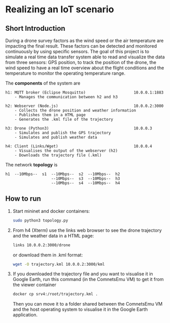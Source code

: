# Realizing an IoT scenario #

## Short Introduction ##
During a drone survey  factors as the wind speed or the air temperature are impacting the final result.
These factors can be detected and monitored continuously by using specific sensors.
The goal of this project is to simulate a real time data transfer system able to read and visualize the data from three sensors: GPS position, to track the position of the drone, the wind speed to have a real time overview about the flight conditions and the temperature to monitor the operating temperature range.

The **components** of the system are
```text
h1: MQTT broker (Eclipse Mosquitto)                     10.0.0.1:1883        
    - Manages the communication between h2 and h3

h2: Webserver (Node.js)                                 10.0.0.2:3000        
    - Collects the drone position and weather information
    - Publishes them in a HTML page
    - Generates the .kml file of the trajectory

h3: Drone (Python3)                                     10.0.0.3
    - Simulates and publish the GPS trajectory
    - Simulates and publish weather data

h4: Client (Links/Wget)                                 10.0.0.4 
    - Visualises the output of the webserver (h2)     
    - Downloads the trajectory file (.kml)  
```

The network **topology** is
```text
h1  --10Mbps--  s1  --10Mbps--  s2  --10Mbps--  h2
                    --10Mbps--  s3  --10Mbps--  h3  
                    --10Mbps--  s4  --10Mbps--  h4
```

## How to run ##
1. Start mininet and docker containers:
    ```bash
    sudo python3 topology.py
    ```
2. From h4 (Xterm) use the links web browser to see the drone trajectory and the weather data in a HTML page: 
    ```bash
    links 10.0.0.2:3000/drone
    ```
    or download them in .kml format:
    ```bash
    wget -O trajectory.kml 10.0.0.2:3000/kml
    ```
3. If you downloaded the trajectory file and you want to visualise it in Google Earth, run this command (in the ComnetsEmu VM) to get it from the viewer container
    ```bash
    docker cp srv4:/root/trajectory.kml .
    ```
    Then you can move it to a folder shared between the ComnetsEmu VM and the host operating system to visualise it in the Google Earth application. 